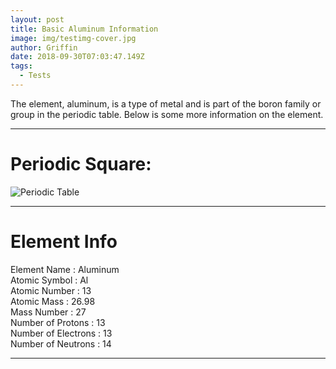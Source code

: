 ```yaml
---
layout: post
title: Basic Aluminum Information
image: img/testimg-cover.jpg
author: Griffin
date: 2018-09-30T07:03:47.149Z
tags: 
  - Tests
---
```


The element, aluminum, is a type of metal and is part of the boron family or group in the periodic table. Below is some more information on the element.

---

# Periodic Square:
<img src="http://periodictable.com/Samples/013.21/s13.JPG" alt="Periodic Table"/>

---

# Element Info

Element Name : Aluminum <br/>
Atomic Symbol : Al <br/>
Atomic Number : 13 <br/>
Atomic Mass : 26.98 <br/>
Mass Number : 27 <br/>
Number of Protons : 13 <br/>
Number of Electrons : 13 <br/>
Number of Neutrons : 14 <br/>

---
